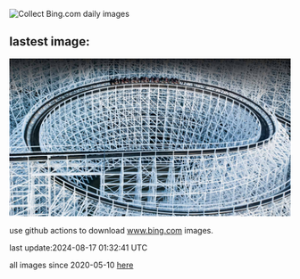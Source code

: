 ![Collect Bing.com daily images](https://github.com/counter2015/bing-daily-images/workflows/Collect%20Bing.com%20daily%20images/badge.svg)
## lastest image:
![](images/JapanRollerCoaster.jpg)

use github actions to download www.bing.com images.

last update:2024-08-17 01:32:41 UTC

all images since 2020-05-10 [here](https://github.com/counter2015/bing-daily-images/tree/master/images) 
